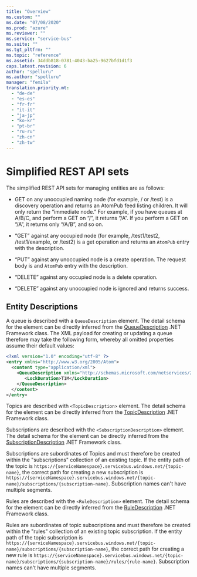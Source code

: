 ```yaml
---
title: "Overview"
ms.custom: ""
ms.date: "07/08/2020"
ms.prod: "azure"
ms.reviewer: ""
ms.service: "service-bus"
ms.suite: ""
ms.tgt_pltfrm: ""
ms.topic: "reference"
ms.assetid: 34ddb818-0781-4043-ba25-9627bfd1d1f3
caps.latest.revision: 6
author: "spelluru"
ms.author: "spelluru"
manager: "femila"
translation.priority.mt: 
  - "de-de"
  - "es-es"
  - "fr-fr"
  - "it-it"
  - "ja-jp"
  - "ko-kr"
  - "pt-br"
  - "ru-ru"
  - "zh-cn"
  - "zh-tw"
---
```

# Simplified REST API sets
The simplified REST API sets for managing entities are as follows:  
  
-   GET on any unoccupied naming node (for example, / or /test) is a discovery operation and returns an AtomPub feed listing children. It will only return the “immediate node.” For example, if you have queues at A/B/C, and perform a GET on “/”, it returns “/A”. If you perform a GET on “/A”, it returns only “/A/B”, and so on.  
  
-   “GET” against any occupied node (for example, /test1/test2, /test1/example, or /test2) is a get operation and returns an `AtomPub` entry with the description.  
  
-   “PUT” against any unoccupied node is a create operation. The request body is and `AtomPub` entry with the description.  
  
-   “DELETE” against any occupied node is a delete operation.  
  
-   “DELETE” against any unoccupied node is ignored and returns success.

## Entity Descriptions 

A queue is described with a ```QueueDescription``` element. The detail schema for the 
element can be directly inferred from the [QueueDescription](https://docs.microsoft.com/dotnet/api/microsoft.servicebus.messaging.queuedescription) .NET Framework class. The XML payload for creating or updating a queue therefore may take the following form, whereby all omitted properties assume their default values:

```xml  
<?xml version="1.0" encoding="utf-8" ?>  
<entry xmlns="http://www.w3.org/2005/Atom">  
  <content type="application/xml">  
    <QueueDescription xmlns="http://schemas.microsoft.com/netservices/2010/10/servicebus/connect">
       <LockDuration>T1M</LockDuration>
    </QueueDescription>
  </content>  
</entry>  
```

Topics are described with  ```<TopicDescription>``` element. The detail schema for the 
element can be directly inferred from the [TopicDescription](https://docs.microsoft.com/dotnet/api/microsoft.servicebus.messaging.topicdescription) .NET Framework class.

Subscriptions are described with the ```<SubscriptionDescription>``` element. The detail schema for the 
element can be directly inferred from the [SubscriptionDescription](https://docs.microsoft.com/dotnet/api/microsoft.servicebus.messaging.subscriptiondescription) .NET Framework class. 

Subscriptions are subordinates of Topics and must therefore be created 
within the "subscriptions" collection of an existing topic. If the entity path of the topic is ```https://{serviceNamespace}.servicebus.windows.net/{topic-name}```, the correct path for creating a new subscription is ```https://{serviceNamespace}.servicebus.windows.net/{topic-name}/subscriptions/{subscription-name}```. Subscription names can't have multiple segments. 


Rules are described with the ```<RuleDescription>``` element. The detail schema for the 
element can be directly inferred from the [RuleDescription](https://docs.microsoft.com/dotnet/api/microsoft.servicebus.messaging.ruledescription) .NET Framework class. 

Rules are subordinates of topic subscriptions and must therefore be created 
within the "rules" collection of an existing topic subscription. If the entity path of the topic subscription is ```https://{serviceNamespace}.servicebus.windows.net/{topic-name}/subscriptions/{subscription-name}```, the correct path for creating a new rule is ```https://{serviceNamespace}.servicebus.windows.net/{topic-name}/subscriptions/{subscription-name}/rules/{rule-name}```. Subscription names can't have multiple segments. 
